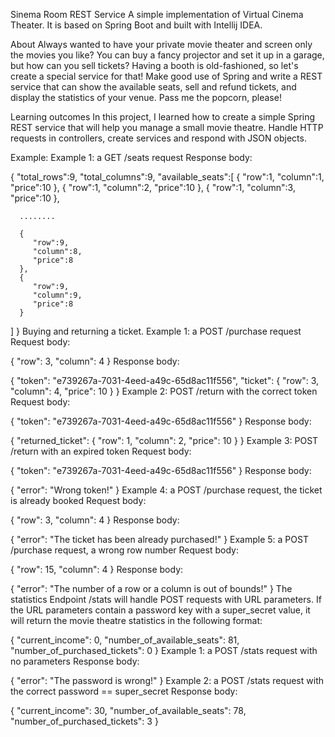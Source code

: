 Sinema Room REST Service
A simple implementation of Virtual Cinema Theater. It is based on Spring Boot and built with Intellij IDEA.

About
Always wanted to have your private movie theater and screen only the movies you like? You can buy a fancy projector and set it up in a garage, but how can you sell tickets? Having a booth is old-fashioned, so let's create a special service for that! Make good use of Spring and write a REST service that can show the available seats, sell and refund tickets, and display the statistics of your venue. Pass me the popcorn, please!

Learning outcomes
In this project, I learned how to create a simple Spring REST service that will help you manage a small movie theatre. Handle HTTP requests in controllers, create services and respond with JSON objects.

Example:
Example 1: a GET /seats request
Response body:

{
   "total_rows":9,
   "total_columns":9,
   "available_seats":[
      {
         "row":1,
         "column":1,
         "price":10
      },
      {
         "row":1,
         "column":2,
         "price":10
      },
      {
         "row":1,
         "column":3,
         "price":10
      },

      ........

      {
         "row":9,
         "column":8,
         "price":8
      },
      {
         "row":9,
         "column":9,
         "price":8
      }
   ]
}
Buying and returning a ticket.
Example 1: a POST /purchase request
Request body:

{
    "row": 3,
    "column": 4
}
Response body:

{
    "token": "e739267a-7031-4eed-a49c-65d8ac11f556",
    "ticket": {
        "row": 3,
        "column": 4,
        "price": 10
    }
}
Example 2: POST /return with the correct token
Request body:

{
    "token": "e739267a-7031-4eed-a49c-65d8ac11f556"
}
Response body:

{
    "returned_ticket": {
        "row": 1,
        "column": 2,
        "price": 10
    }
}
Example 3: POST /return with an expired token
Request body:

{
    "token": "e739267a-7031-4eed-a49c-65d8ac11f556"
}
Response body:

{
    "error": "Wrong token!"
}
Example 4: a POST /purchase request, the ticket is already booked
Request body:

{
    "row": 3,
    "column": 4
}
Response body:

{
    "error": "The ticket has been already purchased!"
}
Example 5: a POST /purchase request, a wrong row number
Request body:

{
    "row": 15,
    "column": 4
}
Response body:

{
    "error": "The number of a row or a column is out of bounds!"
}
The statistics
Endpoint /stats will handle POST requests with URL parameters. If the URL parameters contain a password key with a super_secret value, it will return the movie theatre statistics in the following format:

{
    "current_income": 0,
    "number_of_available_seats": 81,
    "number_of_purchased_tickets": 0
}
Example 1: a POST /stats request with no parameters
Response body:

{
    "error": "The password is wrong!"
}
Example 2: a POST /stats request with the correct password == super_secret
Response body:

{
    "current_income": 30,
    "number_of_available_seats": 78,
    "number_of_purchased_tickets": 3
}
